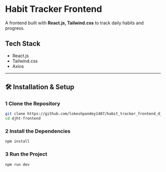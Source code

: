 # Habit Tracker Frontend

A frontend built with **React.js, Tailwind.css** to track daily habits and progress.

## Tech Stack

- React.js
- Tailwind.css
- Axios

---

## 🛠️ Installation & Setup

### 1️ **Clone the Repository**

```sh
git clone https://github.com/lokeshpandey1407/habit_tracker_frontend_dj.git
cd djht-frontend
```

### 2 **Install the Dependencies**

```sh
npm install
```

### 3 **Run the Project**

```sh
npm run dev
```
